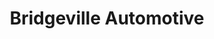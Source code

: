 ---
title: "Bridgeville Automotive"
url: /pittsburgh/bridgeville-automotive/
shop: Autowerkstatt
---